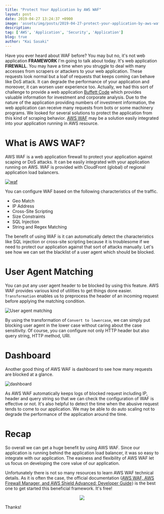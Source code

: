 ```yaml
---
title: "Protect Your Application by AWS WAF"
layout: post
date: 2019-04-27 13:24:37 +0900
image: 'assets/img/posts/2019-04-27-protect-your-application-by-aws-waf/catch.jpg'
description:
tag: ['AWS', 'Application', 'Security', 'Application']
blog: true
author: "Kai Sasaki"
---
```


Have you ever heard about WAF before? You may but no, it's not web application **FRAMEWORK** I'm going to talk about today. It's web application **FIREWALL**. You may have a time when you struggle to deal with many accesses from scrapers or attackers to your web application. These requests look normal but a loaf of requests that keeps coming can behave like DoS attack. It can degrade the performance of your application and moreover, it can worsen user experience too. Actually, we had this sort of challenge to provide a web application [Buffett Code](https://www.buffett-code.com/) which provides valuable information for investment and corporate analysis. Due to the nature of the application providing numbers of investment information, the web application can receive many requests from bots or some machinery programs. We looked for several solutions to protect the application from this kind of scraping behavior. [AWS WAF](https://aws.amazon.com/waf/) may be a solution easily integrated into your application running in AWS resource.

# What is AWS WAF?

AWS WAF is a web application firewall to protect your application against scaping or DoS attacks. It can be easily integrated with your application running on AWS. WAF is provided with CloudFront (global) of regional application load balancers.

[![waf](/assets/img/posts/2019-04-27-protect-your-application-by-aws-waf/waf.png)](https://aws.amazon.com/waf/)

You can configure WAF based on the following characteristics of the traffic.

* Geo Match
* IP Address
* Cross-Site Scripting
* Size Constraints
* SQL Injection
* String and Regex Matching

The benefit of using WAF is it can automatically detect the characteristics like SQL injection or cross-site scripting because it is troublesome if we need to protect our application against that sort of attacks manually. Let's see how we can set the blacklist of a user agent which should be blocked.

# User Agent Matching

You can put any user agent header to be blocked by using this feature. AWS WAF provides various kind of utilities to get things done easier. `Transformation` enables us to preprocess the header of an incoming request before applying the matching condition.

![User agent matching](/assets/img/posts/2019-04-27-protect-your-application-by-aws-waf/user-agent.png)

By using the transformation of `Convert to lowercase`, we can simply put blocking user agent in the lower case without caring about the case sensitivity. Of course, you can configure not only HTTP header but also query string, HTTP method, URI.

# Dashboard

Another good thing of AWS WAF is dashboard to see how many requests are blocked at a glance.

![dashboard](/assets/img/posts/2019-04-27-protect-your-application-by-aws-waf/dashboard.png)

As AWS WAF automatically keeps logs of blocked request including IP, header and query string so that we can check the configuration of WAF is effective or not. It's also helpful to detect the time when the abusive request tends to come to our application. We may be able to do auto scaling not to degrade the performance of the application around the time.

# Recap

So overall we can get a huge benefit by using AWS WAF. Since our application is running behind the application load balancer, it was so easy to integrate with our application. The easiness and flexibility of AWS WAF let us focus on developing the core value of our application.

Unfortunately there is not so many resources to learn AWS WAF technical details. As it is often the case, the official documentation (<a target="_blank" href="https://www.amazon.com/gp/product/B07641Q364/ref=as_li_tl?ie=UTF8&camp=1789&creative=9325&creativeASIN=B07641Q364&linkCode=as2&tag=lewuathe-20&linkId=e8faffc5200ffedd941c9958174207c6">AWS WAF, AWS Firewall Manager, and AWS Shield Advanced: Developer Guide</a><img src="//ir-na.amazon-adsystem.com/e/ir?t=lewuathe-20&l=am2&o=1&a=B07641Q364" width="1" height="1" border="0" alt="" style="border:none !important; margin:0px !important;" />) is the best one to get started this beneficial framework. It's free!

<p style='text-align: center'>
<a target="_blank"  href="https://www.amazon.com/gp/product/B07641Q364/ref=as_li_tl?ie=UTF8&camp=1789&creative=9325&creativeASIN=B07641Q364&linkCode=as2&tag=lewuathe-20&linkId=e4b9b61a71ae791ebcd144402f3cbbb8"><img border="0" src="//ws-na.amazon-adsystem.com/widgets/q?_encoding=UTF8&MarketPlace=US&ASIN=B07641Q364&ServiceVersion=20070822&ID=AsinImage&WS=1&Format=_SL250_&tag=lewuathe-20" ></a><img src="//ir-na.amazon-adsystem.com/e/ir?t=lewuathe-20&l=am2&o=1&a=B07641Q364" width="1" height="1" border="0" alt="" style="border:none !important; margin:0px !important;" />
</p>

Thanks!